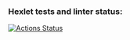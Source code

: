 ### Hexlet tests and linter status:
[![Actions Status](https://github.com/YobiDoYobi/java-project-71/actions/workflows/hexlet-check.yml/badge.svg)](https://github.com/YobiDoYobi/java-project-71/actions)